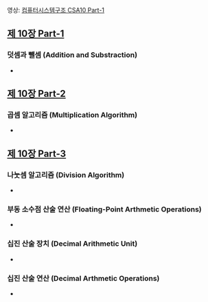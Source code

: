영상: [컴퓨터시스템구조 CSA10 Part-1](https://youtu.be/JEqQn9lMpDY?list=PLc8fQ-m7b1hD4jqccMlfQpWgDVdalXFbH)

## [제 10장 Part-1](https://youtu.be/JEqQn9lMpDY?list=PLc8fQ-m7b1hD4jqccMlfQpWgDVdalXFbH)

### 덧셈과 뺄셈 (Addition and Substraction)

- 

## [제 10장 Part-2](https://youtu.be/PCesRDdlbCU?list=PLc8fQ-m7b1hD4jqccMlfQpWgDVdalXFbH)

### 곱셈 알고리즘 (Multiplication Algorithm)

- 

## [제 10장 Part-3](https://youtu.be/uOPhmVrvrm4?list=PLc8fQ-m7b1hD4jqccMlfQpWgDVdalXFbH)

### 나눗셈 알고리즘 (Division Algorithm)

- 

### 부동 소수점 산술 연산 (Floating-Point Arthmetic Operations)

- 

### 십진 산술 장치 (Decimal Arithmetic Unit)

- 

### 십진 산술 연산 (Decimal Arthmetic Operations)

-
